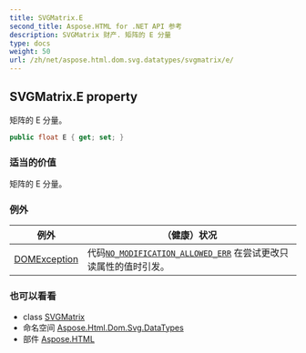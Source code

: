 ```yaml
---
title: SVGMatrix.E
second_title: Aspose.HTML for .NET API 参考
description: SVGMatrix 财产. 矩阵的 E 分量
type: docs
weight: 50
url: /zh/net/aspose.html.dom.svg.datatypes/svgmatrix/e/
---
```

## SVGMatrix.E property

矩阵的 E 分量。

```csharp
public float E { get; set; }
```

### 适当的价值

矩阵的 E 分量。

### 例外

| 例外 | （健康）状况 |
| --- | --- |
| [DOMException](../../../aspose.html.dom/domexception/) | 代码[`NO_MODIFICATION_ALLOWED_ERR`](../../../aspose.html.dom/domexception/no_modification_allowed_err/) 在尝试更改只读属性的值时引发。 |

### 也可以看看

* class [SVGMatrix](../)
* 命名空间 [Aspose.Html.Dom.Svg.DataTypes](../../svgmatrix/)
* 部件 [Aspose.HTML](../../../)


